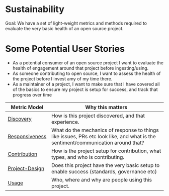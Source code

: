 # Sustainability

Goal: We have a set of light-weight metrics and methods required to evaluate the very basic health of an open source project.

# Some Potential User Stories


* As a potential consumer of an open source project I want to evaluate the health of engagement around that project before ingesting/using.
* As someone contributing to open source, I want to assess the health of the project before I invest amy of my time there.
* As a maintainer of a project, I want to make sure that I have covered all of the basics to ensure my project is setup for success, and track that progress over time


| Metric Model| Why this matters |
| --- | --- |
| [Discovery](discovery.md)| How is this project discovered, and that experience.|
| [Responsiveness](responsiveness.md)| What do the mechanics of response to things like issues, PRs etc look like, and what is the sentiment/communication around that?  |
| [Contribution](contribution.md)| How is the project setup for contribution, what types, and who is contributing. |
| [Project-Design](project-design.md)| Does this project have the very basic setup to enable success (standards, governance etc)|
| [Usage](usage.md)| Who, where and why are people using this project.|